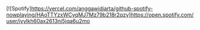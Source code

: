 [![Spotify]https://vercel.com/anggawidiarta/github-spotify-nowplaying/HAoTTYzxWCyqMJ7Mz79b218r2qzy]https://open.spotify.com/user/iyylkh60ax2613ni5jqa6u2mo
